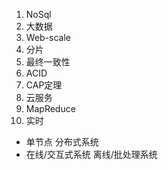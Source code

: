 1. NoSql
2. 大数据
3. Web-scale
4. 分片
5. 最终一致性
6. ACID
7. CAP定理
8. 云服务
9. MapReduce
10. 实时

- 单节点    分布式系统
- 在线/交互式系统   离线/批处理系统































